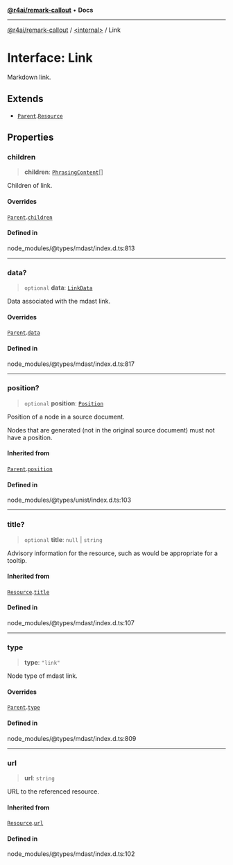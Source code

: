 [**@r4ai/remark-callout**](../../README.md) • **Docs**

***

[@r4ai/remark-callout](../../globals.md) / [\<internal\>](../README.md) / Link

# Interface: Link

Markdown link.

## Extends

- [`Parent`](Parent.md).[`Resource`](Resource.md)

## Properties

### children

> **children**: [`PhrasingContent`](../type-aliases/PhrasingContent.md)[]

Children of link.

#### Overrides

[`Parent`](Parent.md).[`children`](Parent.md#children)

#### Defined in

node\_modules/@types/mdast/index.d.ts:813

***

### data?

> `optional` **data**: [`LinkData`](LinkData.md)

Data associated with the mdast link.

#### Overrides

[`Parent`](Parent.md).[`data`](Parent.md#data)

#### Defined in

node\_modules/@types/mdast/index.d.ts:817

***

### position?

> `optional` **position**: [`Position`](Position.md)

Position of a node in a source document.

Nodes that are generated (not in the original source document) must not
have a position.

#### Inherited from

[`Parent`](Parent.md).[`position`](Parent.md#position)

#### Defined in

node\_modules/@types/unist/index.d.ts:103

***

### title?

> `optional` **title**: `null` \| `string`

Advisory information for the resource, such as would be appropriate for
a tooltip.

#### Inherited from

[`Resource`](Resource.md).[`title`](Resource.md#title)

#### Defined in

node\_modules/@types/mdast/index.d.ts:107

***

### type

> **type**: `"link"`

Node type of mdast link.

#### Overrides

[`Parent`](Parent.md).[`type`](Parent.md#type)

#### Defined in

node\_modules/@types/mdast/index.d.ts:809

***

### url

> **url**: `string`

URL to the referenced resource.

#### Inherited from

[`Resource`](Resource.md).[`url`](Resource.md#url)

#### Defined in

node\_modules/@types/mdast/index.d.ts:102
